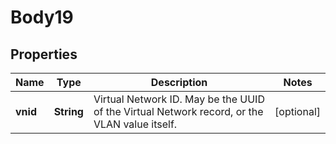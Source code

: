 
# Body19

## Properties
Name | Type | Description | Notes
------------ | ------------- | ------------- | -------------
**vnid** | **String** | Virtual Network ID. May be the UUID of the Virtual Network record, or the VLAN value itself.  |  [optional]



